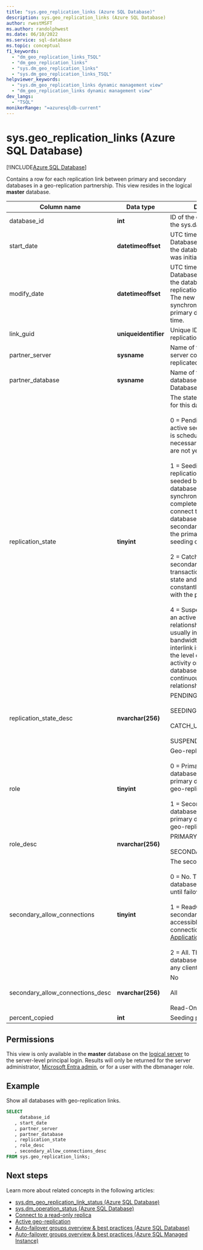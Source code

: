 ```yaml
---
title: "sys.geo_replication_links (Azure SQL Database)"
description: sys.geo_replication_links (Azure SQL Database)
author: rwestMSFT
ms.author: randolphwest
ms.date: 06/10/2022
ms.service: sql-database
ms.topic: conceptual
f1_keywords:
  - "dm_geo_replication_links_TSQL"
  - "dm_geo_replication_links"
  - "sys.dm_geo_replication_links"
  - "sys.dm_geo_replication_links_TSQL"
helpviewer_keywords:
  - "sys.dm_geo_replication_links dynamic management view"
  - "dm_geo_replication_links dynamic management view"
dev_langs:
  - "TSQL"
monikerRange: "=azuresqldb-current"
---
```

# sys.geo_replication_links (Azure SQL Database)

[!INCLUDE[Azure SQL Database](../../includes/applies-to-version/asdb.md)]

Contains a row for each replication link between primary and secondary databases in a geo-replication partnership. This view resides in the logical **master** database.  
  
|Column name|Data type|Description|  
|-----------------|---------------|-----------------|  
|database_id|**int**|ID of the current database in the sys.databases view.|  
|start_date|**datetimeoffset**|UTC time at a regional SQL Database datacenter when the database replication was initiated.|  
|modify_date|**datetimeoffset**|UTC time at regional SQL Database datacenter when the database geo-replication has completed. The new database is synchronized with the primary database as of this time.|  
|link_guid|**uniqueidentifier**|Unique ID of the geo-replication link.|  
|partner_server|**sysname**|Name of the SQL Database server containing the geo-replicated database.|  
|partner_database|**sysname**|Name of the geo-replicated database on the linked SQL Database server.|  
|replication_state|**tinyint**|The state of geo-replication for this database, one of:<br /><br /> 0 = Pending. Creation of the active secondary database is scheduled but the necessary preparation steps are not yet completed.<br /><br />1 = Seeding. The geo-replication target is being seeded but the two databases are not yet synchronized. Until seeding completes, you cannot connect to the secondary database. Removing secondary database from the primary will cancel the seeding operation.<br /><br />2 = Catch-up. The secondary database is in a transactionally consistent state and is being constantly synchronized with the primary database.<br /><br />4 = Suspended. This is not an active continuous-copy relationship. This state usually indicates that the bandwidth available for the interlink is insufficient for the level of transaction activity on the primary database. However, the continuous-copy relationship is still intact.| 
|replication_state_desc|**nvarchar(256)**|PENDING<br /><br /> SEEDING<br /><br /> CATCH_UP<br /><br /> SUSPENDED| 
|role|**tinyint**|Geo-replication role, one of:<br /><br /> 0 = Primary. The database_id  refers to the primary database in the geo-replication partnership.<br /><br /> 1 = Secondary.  The database_id  refers to the primary database in the geo-replication partnership.|  
|role_desc|**nvarchar(256)**|PRIMARY<br /><br /> SECONDARY|  
|secondary_allow_connections|**tinyint**|The secondary type, one of:<br /><br /> 0 = No. The secondary database is not accessible until failover.<br /><br /> 1 = ReadOnly. The secondary database is accessible only to client connections with [ApplicationIntent=ReadOnly](/azure/azure-sql/database/read-scale-out#connect-to-a-read-only-replica).<br /><br /> 2 = All. The secondary database is accessible to any client connection.|  
|secondary_allow_connections_desc|**nvarchar(256)**|No<br /><br /> All<br /><br /> Read-Only|  
|percent_copied|**int**|Seeding progress in percent|

## Permissions

This view is only available in the **master** database on the [logical server](/azure/azure-sql/database/logical-servers) to the server-level principal login. Results will only be returned for the server administrator, [Microsoft Entra admin](/azure/azure-sql/database/authentication-aad-overview#administrator-structure), or for a user with the dbmanager role.
  
## Example

Show all databases with geo-replication links.  

```sql
SELECT
     database_id  
   , start_date  
   , partner_server  
   , partner_database  
   , replication_state  
   , role_desc  
   , secondary_allow_connections_desc
FROM sys.geo_replication_links;  
```

## Next steps

Learn more about related concepts in the following articles:

- [sys.dm_geo_replication_link_status &#40;Azure SQL Database&#41;](../../relational-databases/system-dynamic-management-views/sys-dm-geo-replication-link-status-azure-sql-database.md)   
- [sys.dm_operation_status &#40;Azure SQL Database&#41;](../../relational-databases/system-dynamic-management-views/sys-dm-operation-status-azure-sql-database.md)
- [Connect to a read-only replica](/azure/azure-sql/database/read-scale-out#connect-to-a-read-only-replica)
- [Active geo-replication](/azure/azure-sql/database/active-geo-replication-overview)
- [Auto-failover groups overview & best practices (Azure SQL Database)](/azure/azure-sql/database/auto-failover-group-sql-db)
- [Auto-failover groups overview & best practices (Azure SQL Managed Instance)](/azure/azure-sql/managed-instance/auto-failover-group-sql-mi)

